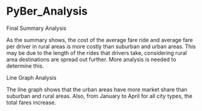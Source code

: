 # PyBer_Analysis

Final Summary Analysis

As the summary shows, the cost of the average fare ride and average fare per driver in rural areas is more costly than suburban and urban areas. This may be due to the length of the rides that drivers take, considering rural area destinations are spread out further. More analysis is needed to determine this.  

Line Graph Analysis

The line graph shows that the urban areas have more market share than suburban and rural areas. Also, from January to April for all city types, the total fares increase. 